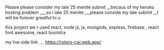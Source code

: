 Please please consider my late 25 menite submit ,,,becaus of my heroku hosting problem ,,,,,so i late 25 menite ,,,,please conside my late submit ,,,I will be forever greatful to u

this project we r used react, node js, js, mongods, express, firebase , react font awesome, react bootstra

my live side link .... https://rotors-car.web.app/
